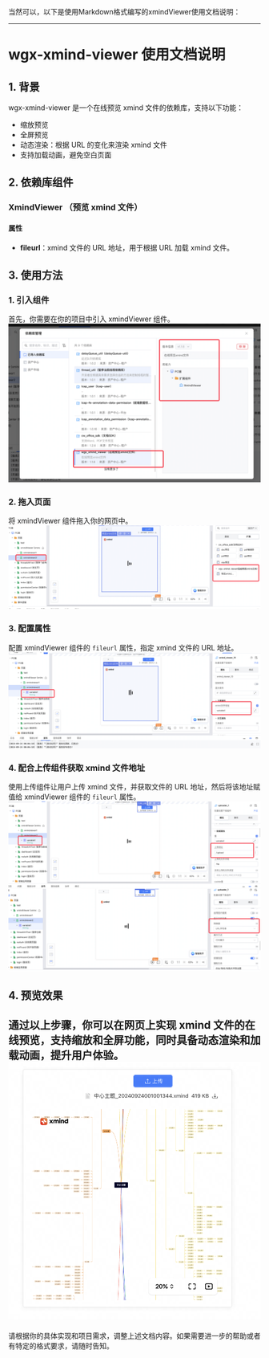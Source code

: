 当然可以，以下是使用Markdown格式编写的xmindViewer使用文档说明：

---

# wgx-xmind-viewer 使用文档说明

## 1. 背景

wgx-xmind-viewer 是一个在线预览 xmind 文件的依赖库，支持以下功能：
- 缩放预览
- 全屏预览
- 动态渲染：根据 URL 的变化来渲染 xmind 文件
- 支持加载动画，避免空白页面

## 2. 依赖库组件

### XmindViewer （预览 xmind 文件）

#### 属性

- **fileurl**：xmind 文件的 URL 地址，用于根据 URL 加载 xmind 文件。

## 3. 使用方法

### 1. 引入组件

首先，你需要在你的项目中引入 xmindViewer 组件。
![引入依赖库.png](images/%E5%BC%95%E5%85%A5%E4%BE%9D%E8%B5%96%E5%BA%93.png)
### 2. 拖入页面

将 xmindViewer 组件拖入你的网页中。
![组件拖入页面.png](images/%E7%BB%84%E4%BB%B6%E6%8B%96%E5%85%A5%E9%A1%B5%E9%9D%A2.png)
### 3. 配置属性

配置 xmindViewer 组件的 `fileurl` 属性，指定 xmind 文件的 URL 地址。
![配置属性.png](images/%E9%85%8D%E7%BD%AE%E5%B1%9E%E6%80%A7.png)
### 4. 配合上传组件获取 xmind 文件地址

使用上传组件让用户上传 xmind 文件，并获取文件的 URL 地址，然后将该地址赋值给 xmindViewer 组件的 `fileurl` 属性。
![配合上传组件获取xmind文件地址1.png](images/%E9%85%8D%E5%90%88%E4%B8%8A%E4%BC%A0%E7%BB%84%E4%BB%B6%E8%8E%B7%E5%8F%96xmind%E6%96%87%E4%BB%B6%E5%9C%B0%E5%9D%801.png)
![配合上传组件获取xmind文件地址2.png](images/%E9%85%8D%E5%90%88%E4%B8%8A%E4%BC%A0%E7%BB%84%E4%BB%B6%E8%8E%B7%E5%8F%96xmind%E6%96%87%E4%BB%B6%E5%9C%B0%E5%9D%802.png)
## 4. 预览效果

通过以上步骤，你可以在网页上实现 xmind 文件的在线预览，支持缩放和全屏功能，同时具备动态渲染和加载动画，提升用户体验。
![实现xmind预览.png](images/%E5%AE%9E%E7%8E%B0xmind%E9%A2%84%E8%A7%88.png)
---

请根据你的具体实现和项目需求，调整上述文档内容。如果需要进一步的帮助或者有特定的格式要求，请随时告知。
